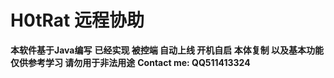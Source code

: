 # H0tRat 远程协助
**本软件基于Java编写**
**已经实现 被控端 自动上线 开机自启 本体复制 以及基本功能**
**仅供参考学习 请勿用于非法用途**
**Contact me: QQ511413324**
